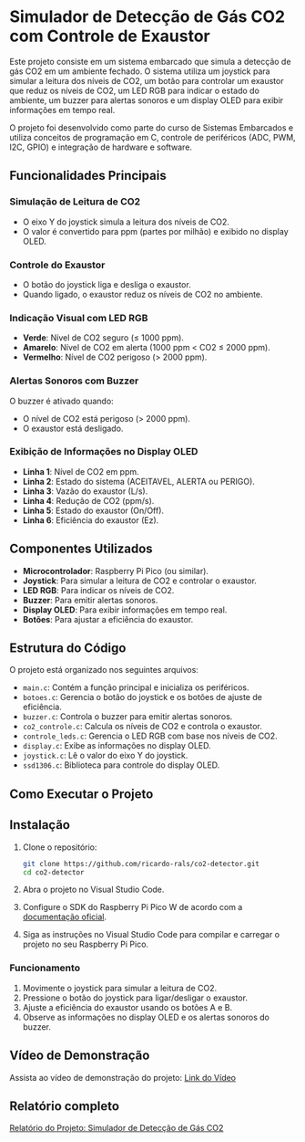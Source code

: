 # Simulador de Detecção de Gás CO2 com Controle de Exaustor

Este projeto consiste em um sistema embarcado que simula a detecção de gás CO2 em um ambiente fechado. O sistema utiliza um joystick para simular a leitura dos níveis de CO2, um botão para controlar um exaustor que reduz os níveis de CO2, um LED RGB para indicar o estado do ambiente, um buzzer para alertas sonoros e um display OLED para exibir informações em tempo real.

O projeto foi desenvolvido como parte do curso de Sistemas Embarcados e utiliza conceitos de programação em C, controle de periféricos (ADC, PWM, I2C, GPIO) e integração de hardware e software.

## Funcionalidades Principais

### Simulação de Leitura de CO2
- O eixo Y do joystick simula a leitura dos níveis de CO2.
- O valor é convertido para ppm (partes por milhão) e exibido no display OLED.

### Controle do Exaustor
- O botão do joystick liga e desliga o exaustor.
- Quando ligado, o exaustor reduz os níveis de CO2 no ambiente.

### Indicação Visual com LED RGB
- **Verde**: Nível de CO2 seguro (≤ 1000 ppm).
- **Amarelo**: Nível de CO2 em alerta (1000 ppm < CO2 ≤ 2000 ppm).
- **Vermelho**: Nível de CO2 perigoso (> 2000 ppm).

### Alertas Sonoros com Buzzer
O buzzer é ativado quando:
- O nível de CO2 está perigoso (> 2000 ppm).
- O exaustor está desligado.

### Exibição de Informações no Display OLED
- **Linha 1**: Nível de CO2 em ppm.
- **Linha 2**: Estado do sistema (ACEITAVEL, ALERTA ou PERIGO).
- **Linha 3**: Vazão do exaustor (L/s).
- **Linha 4**: Redução de CO2 (ppm/s).
- **Linha 5**: Estado do exaustor (On/Off).
- **Linha 6**: Eficiência do exaustor (Ez).

## Componentes Utilizados
- **Microcontrolador**: Raspberry Pi Pico (ou similar).
- **Joystick**: Para simular a leitura de CO2 e controlar o exaustor.
- **LED RGB**: Para indicar os níveis de CO2.
- **Buzzer**: Para emitir alertas sonoros.
- **Display OLED**: Para exibir informações em tempo real.
- **Botões**: Para ajustar a eficiência do exaustor.

## Estrutura do Código
O projeto está organizado nos seguintes arquivos:
- `main.c`: Contém a função principal e inicializa os periféricos.
- `botoes.c`: Gerencia o botão do joystick e os botões de ajuste de eficiência.
- `buzzer.c`: Controla o buzzer para emitir alertas sonoros.
- `co2_controle.c`: Calcula os níveis de CO2 e controla o exaustor.
- `controle_leds.c`: Gerencia o LED RGB com base nos níveis de CO2.
- `display.c`: Exibe as informações no display OLED.
- `joystick.c`: Lê o valor do eixo Y do joystick.
- `ssd1306.c`: Biblioteca para controle do display OLED.

## Como Executar o Projeto

## **Instalação**
1. Clone o repositório:
   ```bash
   git clone https://github.com/ricardo-rals/co2-detector.git
   cd co2-detector
   ```

2. Abra o projeto no Visual Studio Code.

3. Configure o SDK do Raspberry Pi Pico W de acordo com a [documentação oficial](https://datasheets.raspberrypi.com/pico/getting-started-with-pico.pdf).

4. Siga as instruções no Visual Studio Code para compilar e carregar o projeto no seu Raspberry Pi Pico.

### Funcionamento
1. Movimente o joystick para simular a leitura de CO2.
2. Pressione o botão do joystick para ligar/desligar o exaustor.
3. Ajuste a eficiência do exaustor usando os botões A e B.
4. Observe as informações no display OLED e os alertas sonoros do buzzer.

## Vídeo de Demonstração
Assista ao vídeo de demonstração do projeto: [Link do Vídeo](link-do-video)

## Relatório completo
[Relatório do Projeto: Simulador de Detecção de Gás CO2](https://docs.google.com/document/d/1T2vYlnPl2az3kbAuUnCv0KYfSd7e1Vl2TWFm-3X83qc/edit?usp=sharing)
